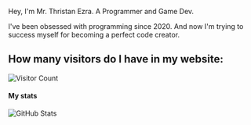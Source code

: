 Hey, I'm Mr. Thristan Ezra. A Programmer and Game Dev.

I've been obsessed with programming since 2020. And now I'm trying to success myself for becoming a perfect code creator.


## How many visitors do I have in my website:
![Visitor Count](https://visitor-badge.laobi.icu/badge?page_id=mrthristanezra.pleziergames)

#### My stats
  <img src="https://github-readme-stats.vercel.app/api?username=mrthristanezra&show_icons=true&theme=radical" alt="GitHub Stats" />

<!---
mrthristanezra/mrthristanezra is a ✨ special ✨ repository because its `README.md` (this file) appears on your GitHub profile.
You can click the Preview link to take a look at your changes.
--->
